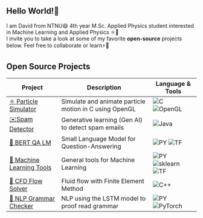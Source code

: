 ## Hello World!👋 
I am David from NTNU😄 4th year M.Sc. Applied Physics student interested in Machine Learning and Applied Physics ⚛️🤖 <br>
I invite you to take a look at some of my favorite **open-source** projects below. Feel free to collaborate or learn⚡🐍 <br>
## Open Source Projects
| Project | Description | Language & Tools |
|---------|-------------|-------|
| [⚛️ Particle Simulator](https://github.com/davidomanovic/particle-simulator) | Simulate and animate particle motion in C using OpenGL | ![C](https://img.shields.io/badge/c-%2300599C.svg?style=for-the-badge&logo=c&logoColor=white) ![OpenGL](https://img.shields.io/badge/OpenGL-%23FFFFFF.svg?style=for-the-badge&logo=opengl) |
| [✉️Spam Detector](https://github.com/davidomanovic/spam-detector) | Generative learning (Gen AI) to detect spam emails | ![Java](https://img.shields.io/badge/java-%23ED8B00.svg?style=for-the-badge&logo=openjdk&logoColor=white)|
| [🧠 BERT QA LM](https://github.com/davidomanovic/bert-qa-model) | Small Language Model for Question-Answering | ![PY](https://img.shields.io/badge/python-3670A0?style=for-the-badge&logo=python&logoColor=ffdd54)  ![TF](https://img.shields.io/badge/TF-black?style=flat-square&logo=tensorflow)|
| [🤖 Machine Learning Tools](https://github.com/davidomanovic/machine-learning-tools) | General tools for Machine Learning | ![PY](https://img.shields.io/badge/python-3670A0?style=for-the-badge&logo=python&logoColor=ffdd54) ![sklearn](https://img.shields.io/badge/scikit--learn-F7931E?style=flat-square&logo=scikit-learn&logoColor=white) ![TF](https://img.shields.io/badge/TF-black?style=flat-square&logo=tensorflow) |
[🌊 CFD Flow Solver](https://github.com/davidomanovic/CFD-FlowSolver) | Fluid flow with Finite Element Method | ![C++](https://img.shields.io/badge/-C++-blue?logo=cplusplus) |
| [📖 NLP Grammar Checker](https://github.com/davidomanovic/nlp-lstm-grammar) | NLP using the LSTM model to proof read grammar | ![PY](https://img.shields.io/badge/python-3670A0?style=for-the-badge&logo=python&logoColor=ffdd54)  ![PyTorch](https://img.shields.io/badge/PyTorch-black?style=flat-square&logo=pytorch)|






<!--
**davidomanovic/davidomanovic** is a ✨ _special_ ✨ repository because its `README.md` (this file) appears on your GitHub profile.

Here are some ideas to get you started:

- 🔭 I’m currently working on ...
- 🌱 I’m currently learning ...
- 👯 I’m looking to collaborate on ...
- 🤔 I’m looking for help with ...
- 💬 Ask me about ...
- 📫 How to reach me: ...
- 😄 Pronouns: ...
- ⚡ Fun fact: ...
-->
